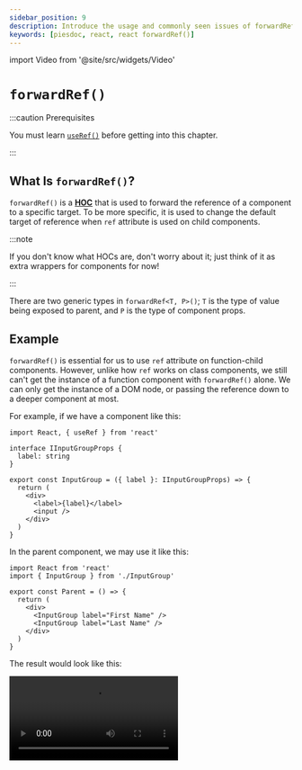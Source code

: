 ```yaml
---
sidebar_position: 9
description: Introduce the usage and commonly seen issues of forwardRef() in React.
keywords: [piesdoc, react, react forwardRef()]
---
```


import Video from '@site/src/widgets/Video'

# `forwardRef()`

:::caution Prerequisites

You must learn [`useRef()`](./use-ref#component-instances) before getting into this chapter.

:::

## What Is `forwardRef()`?

`forwardRef()` is a [**HOC**](./higher-order-component) that is used to forward the reference of a component to a specific target. To be more specific, it is used to change the default target of reference when `ref` attribute is used on child components.

:::note

If you don't know what HOCs are, don't worry about it; just think of it as extra wrappers for components for now!

:::

There are two generic types in `forwardRef<T, P>()`; `T` is the type of value being exposed to parent, and `P` is the type of component props.

## Example

`forwardRef()` is essential for us to use `ref` attribute on function-child components. However, unlike how `ref` works on class components, we still can't get the instance of a function component with `forwardRef()` alone. We can only get the instance of a DOM node, or passing the reference down to a deeper component at most.

For example, if we have a component like this:

```tsx title="InputGroup.tsx" showLineNumbers
import React, { useRef } from 'react'

interface IInputGroupProps {
  label: string
}

export const InputGroup = ({ label }: IInputGroupProps) => {
  return (
    <div>
      <label>{label}</label>
      <input />
    </div>
  )
}
```

In the parent component, we may use it like this:

```tsx title="Parent.tsx" showLineNumbers
import React from 'react'
import { InputGroup } from './InputGroup'

export const Parent = () => {
  return (
    <div>
      <InputGroup label="First Name" />
      <InputGroup label="Last Name" />
    </div>
  )
}
```

The result would look like this:

<Video src="/video/react/forward-ref_0.mov" />

Everything works well at first, however, we're now required to add a new feature — focuses on "Last Name" input when a button in `Parent` is clicked. Since the `<input>` tag is placed inside `InputGroup`, there doesn't seem to be an elegant way to do this.

This is where `forwardRef()` could be useful. We could use it to make `ref` attribute available on function components, and forward the reference to the `<input>` inside `InputGroup`. For example:

```tsx title="InputGroup.tsx" showLineNumbers
import React, { forwardRef } from 'react'

interface IInputGroupProps {
  label: string
}

// highlight-next-line
export const InputGroup = forwardRef<HTMLInputElement, IInputGroupProps>(
  // highlight-next-line
  ({ label }, ref) => {
    return (
      <div>
        <label>{label}</label>
        {/* highlight-next-line */}
        <input ref={ref} />
      </div>
    )
  }
)
```

As you can see, `ref` is not a member of props; instead, `forwardRef()` puts it in the second parameter for us to use. After binding the `ref` to the `<input>` tag, we can finally use `useRef()` to get the instance of `<input>` from `Parent`:

```tsx title="Parent.tsx" showLineNumbers
import React, { useRef } from 'react'
import { InputGroup } from './InputGroup'

export const Parent = () => {
  // highlight-next-line
  const lastNameInput = useRef<HTMLInputElement>(null)

  const focusLastNameInput = () => {
    lastNameInput.current?.focus()
  }

  return (
    <div>
      <InputGroup label="First Name" />
      {/* highlight-next-line */}
      <InputGroup label="Last Name" ref={lastNameInput} />
      <button onClick={focusLastNameInput}>
        Focus Last Name Input
      </button>
    </div>
  )
}
```

<Video src="/video/react/forward-ref_1.mov" />

<details>
  <summary>Does <code>forwardRef()</code> work with class components?</summary>

  Yes, but we don't recommend this because we had to do some weird tricks to make it work with class components. For example:

  ```tsx title="InputGroup.tsx" showLineNumbers
  import React, { Component, forwardRef } from 'react'

  interface IInputGroupProps {
    label: string
  }

  interface IInputGroupState {}

  export const InputGroup = forwardRef<HTMLInputElement, IInputGroupProps>(
    (props, ref) => {
      // highlight-next-line
      class MyComponent extends Component<IInputGroupProps, IInputGroupState> {
        render() {
          return (
            <div>
              <label>{this.props.label}</label>
              {/* highlight-next-line */}
              <input ref={ref} />
            </div>
          )
        }
      }

      // highlight-next-line
      return <MyComponent {...props} />
    }
  )
  ```

  In order to use the `ref` from `forwardRef()` in a class component, we have to wrap the definition of class component inside `forwardRef()` (or do something similar).
  
  After all it's the same — we're still using function component, aren't we? It's just that the contents are coming from a class component that's defined inside a function component!
  
  Furthermore, since `MyComponent` is defined inside `InputGroup`, every time `InputGroup` re-renders, `MyComponent` is going to be redefined again. Thus, the "old" `<MyComponent {...props} />` will unmount, and the "new" `<MyComponent {...props} />` will mount within every render, causing you to lose everything in the old `MyComponent`.

  <Video src="/video/react/forward-ref_with-class-component.mov" />

  To solve this problem, the easiest solution would be to memoize the definition of `MyComponent` before the very first render and only use it since then. For example:

  ```tsx title="InputGroup.tsx" showLineNumbers
  import React, { Component, forwardRef } from 'react'

  // highlight-next-line
  let MemoizedComponent: Component

  export const InputGroup = forwardRef(
    (props, ref) => {
      class MyComponent extends Component {
        // ...
      }

      // highlight-start
      if (!MemoizedComponent) {
        MemoizedComponent = MyComponent
      }
      // highlight-end

      // highlight-next-line
      return <MemoizedComponent {...props} />
    }
  )
  ```

  All in all, forget about using `forwardRef()` with class components — just use the built-in `ref` from `React.Component`!
</details>

## `useImperativeHandle()`

Although the name makes it sound like it's something related to event handling or drag and drop, it actually has nothing to do with them. `useImperativeHandle()` is a **hook** that is used to change the value being exposed to parent when `ref` attribute is used on child components; this hook must be used together with `forwardRef()` (because that's the only way to get the `ref` being passed down from parent).

- `useImperativeHandle()` takes three arguments, these arguments are:
  1. The `ref` being passed down from parent; that is, the second parameter of `forwardRef()`.
  2. A function that returns the value to be exposed to parent (the result).
  3. An optional dependency array that determines when should the result be re-computed; by default it's `undefined`, which means it re-computes within every render (same as [`useEffect()`](./use-effect)).
- There are two optional generic types in `useImperativeHandle<T, R extends T>()`; `T` is the type of reference (the `T` in `useRef<T>()` from parent), and `R` is the type of value to be exposed to parent which must extends `T`.

The way `useImperativeHandle()` works is like "intercepting" the `ref` and returning anything we want to expose to parent.

### Example

With the help of `useImperativeHandle()`, we can now call the methods defined in children from parent, just like what `ref` attribute could do on class components.

We cannot stress this enought; **only use this when standard props/state cannot fulfill your requirements**. The example below is the function component version of [this example](./use-ref#component-instances) we've mentioned in `useRef()`.

```tsx title="Parent.tsx" showLineNumbers
import React, { useRef } from 'react'
  // highlight-next-line
import { Child, IChild } from './Child'

export const Parent = () => {
  // highlight-next-line
  const child = useRef<IChild>(null)

  const makeChilGetOld = () => {
  // highlight-next-line
    child.current?.getOld()
  }

  return (
    <div>
      {/* highlight-next-line */}
      <Child ref={child} />
      <button onClick={makeChilGetOld}>Make Child Get Old</button>
    </div>
  )
}
```

```tsx title="Child.tsx" showLineNumbers
import React, { forwardRef, useImperativeHandle, useState } from 'react'

export interface IChild {
  getOld: () => void
}

export const Child = forwardRef<IChild>((props, ref) => {
  const [age, setAge] = useState(5)

  const getOld = () => {
    setAge((prev) => prev + 1)
  }

  // highlight-next-line
  useImperativeHandle(ref, () => ({ getOld }), [])

  return (
    <h1>Hello, I am {age} years old</h1>
  )
})
```